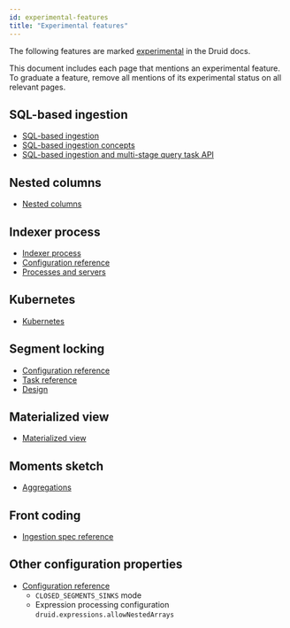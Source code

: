 ```yaml
---
id: experimental-features
title: "Experimental features"
---
```


<!--
  ~ Licensed to the Apache Software Foundation (ASF) under one
  ~ or more contributor license agreements.  See the NOTICE file
  ~ distributed with this work for additional information
  ~ regarding copyright ownership.  The ASF licenses this file
  ~ to you under the Apache License, Version 2.0 (the
  ~ "License"); you may not use this file except in compliance
  ~ with the License.  You may obtain a copy of the License at
  ~
  ~   http://www.apache.org/licenses/LICENSE-2.0
  ~
  ~ Unless required by applicable law or agreed to in writing,
  ~ software distributed under the License is distributed on an
  ~ "AS IS" BASIS, WITHOUT WARRANTIES OR CONDITIONS OF ANY
  ~ KIND, either express or implied.  See the License for the
  ~ specific language governing permissions and limitations
  ~ under the License.
  -->

The following features are marked [experimental](./experimental.md) in the Druid docs.

This document includes each page that mentions an experimental feature. To graduate a feature, remove all mentions of its experimental status on all relevant pages.

## SQL-based ingestion

- [SQL-based ingestion](../multi-stage-query/index.md)
- [SQL-based ingestion concepts](../multi-stage-query/concepts.md)
- [SQL-based ingestion and multi-stage query task API](../multi-stage-query/api.md)

## Nested columns

- [Nested columns](../querying/nested-columns.md)

## Indexer process

- [Indexer process](../design/indexer.md)
- [Configuration reference](../configuration/index.md#overlord-operations)
- [Processes and servers](../design/processes.md#indexer-process-optional)

## Kubernetes

- [Kubernetes](../development/extensions-core/kubernetes.md)

## Segment locking

- [Configuration reference](../configuration/index.md#overlord-operations)
- [Task reference](../ingestion/tasks.md#locking)
- [Design](../design/architecture.md#availability-and-consistency)

## Materialized view

- [Materialized view](../development/extensions-contrib/materialized-view.md)

## Moments sketch

- [Aggregations](../querying/aggregations.md#moments-sketch-experimental)

## Front coding

- [Ingestion spec reference](../ingestion/ingestion-spec.md#front-coding)

## Other configuration properties

- [Configuration reference](../configuration/index.md)
   - `CLOSED_SEGMENTS_SINKS` mode
   - Expression processing configuration `druid.expressions.allowNestedArrays`
